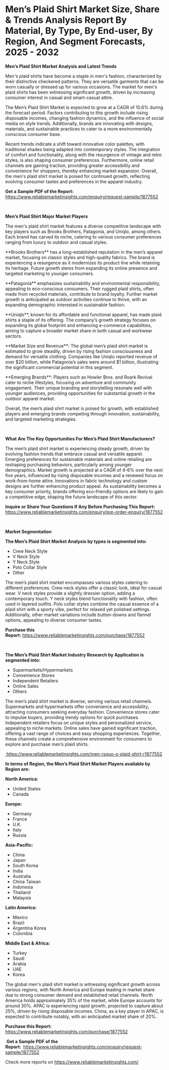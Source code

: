 <p><h1>Men’s Plaid Shirt Market Size, Share & Trends Analysis Report By Material, By Type, By End-user, By Region, And Segment Forecasts, 2025 - 2032</h1></p><p><strong>Men’s Plaid Shirt Market Analysis and Latest Trends</strong></p>
<p><p>Men's plaid shirts have become a staple in men's fashion, characterized by their distinctive checkered patterns. They are versatile garments that can be worn casually or dressed up for various occasions. The market for men's plaid shirts has been witnessing significant growth, driven by increasing consumer interest in casual and smart-casual attire. </p><p>The Men’s Plaid Shirt Market is expected to grow at a CAGR of 10.6% during the forecast period. Factors contributing to this growth include rising disposable incomes, changing fashion dynamics, and the influence of social media on style trends. Additionally, brands are innovating with designs, materials, and sustainable practices to cater to a more environmentally conscious consumer base.</p><p>Recent trends indicate a shift toward innovative color palettes, with traditional shades being adapted into contemporary styles. The integration of comfort and functionality, along with the resurgence of vintage and retro styles, is also shaping consumer preferences. Furthermore, online retail channels are gaining traction, providing greater accessibility and convenience for shoppers, thereby enhancing market expansion. Overall, the men's plaid shirt market is poised for continued growth, reflecting evolving consumer tastes and preferences in the apparel industry.</p></p>
<p><strong>Get a Sample PDF of the Report:&nbsp;</strong> <a href="https://www.reliablemarketinsights.com/enquiry/request-sample/1877552?utm_campaign=1938&utm_medium=2&utm_source=Github&utm_content=ia&utm_term=28032025&utm_id=mens-plaid-shirt">https://www.reliablemarketinsights.com/enquiry/request-sample/1877552</a></p>
<p>&nbsp;</p>
<p><strong>Men’s Plaid Shirt Major Market Players</strong></p>
<p><p>The men's plaid shirt market features a diverse competitive landscape with key players such as Brooks Brothers, Patagonia, and Uniqlo, among others. Each brand has carved its niche, catering to various consumer preferences ranging from luxury to outdoor and casual styles.</p><p>**Brooks Brothers** has a long-established reputation in the men’s apparel market, focusing on classic styles and high-quality fabrics. The brand is experiencing a resurgence as it modernizes its product line while retaining its heritage. Future growth stems from expanding its online presence and targeted marketing to younger consumers.</p><p>**Patagonia** emphasizes sustainability and environmental responsibility, appealing to eco-conscious consumers. Their rugged plaid shirts, often made from recycled materials, contribute to brand loyalty. Further market growth is anticipated as outdoor activities continue to thrive, with an expanding demographic interested in sustainable fashion.</p><p>**Uniqlo**, known for its affordable and functional apparel, has made plaid shirts a staple of its offering. The company’s growth strategy focuses on expanding its global footprint and enhancing e-commerce capabilities, aiming to capture a broader market share in both casual and workwear sectors.</p><p>**Market Size and Revenue**: The global men’s plaid shirt market is estimated to grow steadily, driven by rising fashion consciousness and demand for versatile clothing. Companies like Uniqlo reported revenue of over $20 billion, while Patagonia’s sales were around $1 billion, illustrating the significant commercial potential in this segment.</p><p>**Emerging Brands**: Players such as Howler Bros. and Roark Revival cater to niche lifestyles, focusing on adventure and community engagement. Their unique branding and storytelling resonate well with younger audiences, providing opportunities for substantial growth in the outdoor apparel market.</p><p>Overall, the men’s plaid shirt market is poised for growth, with established players and emerging brands competing through innovation, sustainability, and targeted marketing strategies.</p></p>
<p>&nbsp;</p>
<p><strong>What Are The Key Opportunities For Men’s Plaid Shirt Manufacturers?</strong></p>
<p><p>The men’s plaid shirt market is experiencing steady growth, driven by evolving fashion trends that embrace casual and versatile apparel. Emerging preferences for sustainable materials and online retailing are reshaping purchasing behaviors, particularly among younger demographics. Market growth is projected at a CAGR of 4-6% over the next five years, influenced by rising disposable incomes and a renewed focus on work-from-home attire. Innovations in fabric technology and custom designs are further enhancing product appeal. As sustainability becomes a key consumer priority, brands offering eco-friendly options are likely to gain a competitive edge, shaping the future landscape of this sector.</p></p>
<p><strong>Inquire or Share Your Questions If Any Before Purchasing This Report:</strong> <a href="https://www.reliablemarketinsights.com/enquiry/pre-order-enquiry/1877552?utm_campaign=1938&utm_medium=2&utm_source=Github&utm_content=ia&utm_term=28032025&utm_id=mens-plaid-shirt">https://www.reliablemarketinsights.com/enquiry/pre-order-enquiry/1877552</a></p>
<p>&nbsp;</p>
<p><strong>Market Segmentation</strong></p>
<p><strong>The Men’s Plaid Shirt Market Analysis by types is segmented into:</strong></p>
<p><ul><li>Crew Neck Style</li><li>V Neck Style</li><li>Y Neck Style</li><li>Polo Collar Style</li><li>Other</li></ul></p>
<p><p>The men’s plaid shirt market encompasses various styles catering to different preferences. Crew neck styles offer a classic look, ideal for casual wear. V neck styles provide a slightly dressier option, adding a contemporary touch. Y neck styles blend functionality with fashion, often used in layered outfits. Polo collar styles combine the casual essence of a plaid shirt with a sporty vibe, perfect for relaxed yet polished settings. Additionally, other market variations include button-downs and flannel options, appealing to diverse consumer tastes.</p></p>
<p><strong>Purchase this Report:&nbsp;</strong><a href="https://www.reliablemarketinsights.com/purchase/1877552?utm_campaign=1938&utm_medium=2&utm_source=Github&utm_content=ia&utm_term=28032025&utm_id=mens-plaid-shirt">https://www.reliablemarketinsights.com/purchase/1877552</a></p>
<p>&nbsp;</p>
<p><strong>The Men’s Plaid Shirt Market Industry Research by Application is segmented into:</strong></p>
<p><ul><li>Supermarkets/Hypermarkets</li><li>Convenience Stores</li><li>Independent Retailers</li><li>Online Sales</li><li>Others</li></ul></p>
<p><p>The men’s plaid shirt market is diverse, serving various retail channels. Supermarkets and hypermarkets offer convenience and accessibility, attracting consumers seeking everyday fashion. Convenience stores cater to impulse buyers, providing trendy options for quick purchases. Independent retailers focus on unique styles and personalized service, appealing to niche markets. Online sales have gained significant traction, offering a vast range of choices and easy shopping experiences. Together, these channels create a comprehensive environment for consumers to explore and purchase men’s plaid shirts.</p></p>
<p><a href="https://www.reliablemarketinsights.com/men-rsquo-s-plaid-shirt-r1877552?utm_campaign=1938&utm_medium=2&utm_source=Github&utm_content=ia&utm_term=28032025&utm_id=mens-plaid-shirt">&nbsp;https://www.reliablemarketinsights.com/men-rsquo-s-plaid-shirt-r1877552</a></p>
<p><strong>In terms of Region, the Men’s Plaid Shirt Market Players available by Region are:</strong></p>
<p>
    <p> <strong> North America: </strong>
        <ul>
            <li>United States</li>
            <li>Canada</li>
        </ul>
        </p> 
    <p> <strong> Europe: </strong>
        <ul>
            <li>Germany</li>
            <li>France</li>
            <li>U.K.</li>
            <li>Italy</li>
            <li>Russia</li>
        </ul>
        </p> 
    <p> <strong> Asia-Pacific: </strong>
        <ul>
            <li>China</li>
            <li>Japan</li>
            <li>South Korea</li>
            <li>India</li>
            <li>Australia</li>
            <li>China Taiwan</li>
            <li>Indonesia</li>
            <li>Thailand</li>
            <li>Malaysia</li>
        </ul>
        </p> 
    <p> <strong> Latin America: </strong>
        <ul>
            <li>Mexico</li>
            <li>Brazil</li>
            <li>Argentina Korea</li>
            <li>Colombia</li>
        </ul>
        </p> 
    <p> <strong> Middle East & Africa: </strong>
        <ul>
            <li>Turkey</li>
            <li>Saudi</li>
            <li>Arabia</li>
            <li>UAE</li>
            <li>Korea</li>
        </ul>
    </p>
    </p>
<p><p>The global men's plaid shirt market is witnessing significant growth across various regions, with North America and Europe leading in market share due to strong consumer demand and established retail channels. North America holds approximately 35% of the market, while Europe accounts for around 30%. APAC is experiencing rapid growth, projected to capture about 25%, driven by rising disposable incomes. China, as a key player in APAC, is expected to contribute notably, with an anticipated market share of 20%.</p></p>
<p><strong>Purchase this Report: </strong><a href="https://www.reliablemarketinsights.com/purchase/1877552?utm_campaign=1938&utm_medium=2&utm_source=Github&utm_content=ia&utm_term=28032025&utm_id=mens-plaid-shirt">https://www.reliablemarketinsights.com/purchase/1877552</a></p>
<p>&nbsp;<strong>Get a Sample PDF of the Report:&nbsp;&nbsp;</strong><a href="https://www.reliablemarketinsights.com/enquiry/request-sample/1877552?utm_campaign=1938&utm_medium=2&utm_source=Github&utm_content=ia&utm_term=28032025&utm_id=mens-plaid-shirt">https://www.reliablemarketinsights.com/enquiry/request-sample/1877552</a></p>
<p><strong></strong></p>
<p>Check more reports on <a href="https://www.reliablemarketinsights.com/?utm_campaign=1938&utm_medium=2&utm_source=Github&utm_content=ia&utm_term=28032025&utm_id=mens-plaid-shirt">https://www.reliablemarketinsights.com/</a></p>